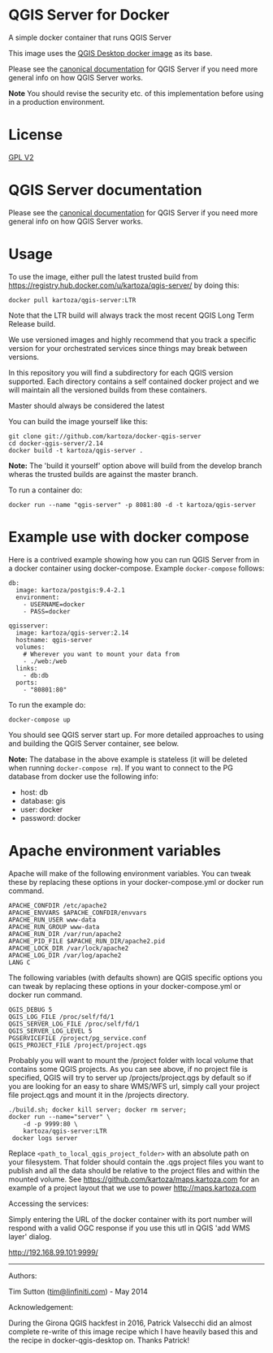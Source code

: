 QGIS Server for Docker
========================

A simple docker container that runs QGIS Server

This image uses the [QGIS Desktop docker image](https://github.com/kartoza/docker-qgis-desktop) as its base.

Please see the [canonical documentation](
http://docs.qgis.org/2.14/en/docs/user_manual/working_with_ogc/ogc_server_support.html) 
for QGIS Server if you need more general info on how QGIS Server works.



**Note** You should revise the security
etc. of this implementation before using in a production environment.

# License

[GPL V2](http://www.gnu.org/licenses/old-licenses/gpl-2.0.html)


# QGIS Server documentation

Please see the [canonical documentation](
http://docs.qgis.org/2.14/en/docs/user_manual/working_with_ogc/ogc_server_support.html) 
for QGIS Server if you need more general info on how QGIS Server works.

# Usage

To use the image, either pull the latest trusted build from 
https://registry.hub.docker.com/u/kartoza/qgis-server/ by doing this:

```
docker pull kartoza/qgis-server:LTR
```

Note that the LTR build will always track the most recent QGIS Long
Term Release build.

We use versioned images and highly recommend that you track a specific
version for your orchestrated services since things may break between
versions.

In this repository you will find a subdirectory for each QGIS version
supported. Each directory contains a self contained docker project
and we will maintain all the versioned builds from these containers.

Master should always be considered the latest

You can build the image yourself like this:

```
git clone git://github.com/kartoza/docker-qgis-server
cd docker-qgis-server/2.14
docker build -t kartoza/qgis-server .
```

**Note:** The 'build it yourself' option above will build from the develop branch
wheras the trusted builds are against the master branch.


To run a container do:

```
docker run --name "qgis-server" -p 8081:80 -d -t kartoza/qgis-server
```


# Example use with docker compose

Here is a contrived example showing how you can run QGIS Server
from in a docker container using docker-compose. Example ``docker-compose`` follows:

```
db:
  image: kartoza/postgis:9.4-2.1
  environment:
    - USERNAME=docker
    - PASS=docker
  
qgisserver:
  image: kartoza/qgis-server:2.14
  hostname: qgis-server
  volumes:
    # Wherever you want to mount your data from
    - ./web:/web
  links:
    - db:db
  ports:
    - "80801:80"
```

To run the example do:

```
docker-compose up
```

You should see QGIS server start up. For more detailed approaches 
to using and building the QGIS Server container, see below.

**Note:** The database in the above example is stateless (it will be deleted when
running ``docker-compose rm``). If you want to connect to the PG database from docker
use the following info:

* host: db
* database: gis
* user: docker
* password: docker



Apache environment variables
============================

Apache will make of the following environment variables. You can 
tweak these by replacing these options in your docker-compose.yml
or docker run command.

```
APACHE_CONFDIR /etc/apache2
APACHE_ENVVARS $APACHE_CONFDIR/envvars
APACHE_RUN_USER www-data
APACHE_RUN_GROUP www-data
APACHE_RUN_DIR /var/run/apache2
APACHE_PID_FILE $APACHE_RUN_DIR/apache2.pid
APACHE_LOCK_DIR /var/lock/apache2
APACHE_LOG_DIR /var/log/apache2
LANG C
```

The following variables (with defaults shown) are QGIS specific
options you can tweak by replacing these options in your docker-compose.yml
or docker run command.

```
QGIS_DEBUG 5
QGIS_LOG_FILE /proc/self/fd/1
QGIS_SERVER_LOG_FILE /proc/self/fd/1
QGIS_SERVER_LOG_LEVEL 5
PGSERVICEFILE /project/pg_service.conf
QGIS_PROJECT_FILE /project/project.qgs
```

Probably you will want to mount the /project folder with local volume
that contains some QGIS projects. As you can see above, if no project
file is specified, QGIS will try to server up /projects/project.qgs by
default so if you are looking for an easy to share WMS/WFS url, simply
call your project file project.qgs and mount it in the /projects
directory.

```
./build.sh; docker kill server; docker rm server; 
docker run --name="server" \
    -d -p 9999:80 \
    kartoza/qgis-server:LTR
 docker logs server
```

Replace ``<path_to_local_qgis_project_folder>`` with an absolute path on your
filesystem. That folder should contain the .qgs project files you want to
publish and all the data should be relative to the project files and within the
mounted volume. See https://github.com/kartoza/maps.kartoza.com for an example
of a project layout that we use to power http://maps.kartoza.com


Accessing the services:

Simply entering the URL of the docker container with its port number
will respond with a valid OGC response if you use this utl in QGIS 
'add WMS layer' dialog.

http://192.168.99.101:9999/


-----------

Authors:

Tim Sutton (tim@linfiniti.com) - May 2014

Acknowledgement:

During the Girona QGIS hackfest in 2016, Patrick Valsecchi did an 
almost complete re-write of this image recipe which I have heavily 
based this and the recipe in docker-qgis-desktop on. Thanks Patrick!

